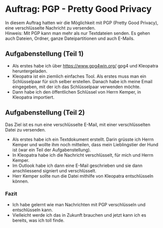 # Auftrag: PGP - Pretty Good Privacy
In diesem Auftrag hatten wir die Möglichkeit mit PGP (Pretty Good Privacy), eine verschlüsselte Nachricht zu versenden.  
Hinweis: Mit PGP kann man mehr als nur Textdateien senden. Es gehen auch Dateien, Ordner, ganze Dateipartitionen und auch E-Mails.

## Aufgabenstellung (Teil 1)
- Als erstes habe ich über <a href="https://www.gpg4win.org/">https://www.gpg4win.org/</a> gpg4 und Kleopatra heruntergeladen.
- Kleopatra ist ein ziemlich einfaches Tool. Als erstes muss man ein Schlüsselpaar für sich selber erstellen. Danach habe ich meine Email eingegeben, mit der ich das Schlüsselpaar verwenden möchte.
- Dann habe ich den öffentlichen Schlüssel von Herrn Kemper, in Kleopatra importiert.

## Aufgabenstellung (Teil 2)
Das Ziel ist es nun eine verschlüsselte E-Mail, mit einer verschlüsselten Datei zu versenden.
- Als erstes habe ich ein Textdokument erstellt. Darin grüsste ich Herrn Kemper und wollte ihm noch mitteilen, dass mein Lieblingstier der Hund ist (war ein Teil der Aufgabenstellung).
- In Kleopatra habe ich die Nachricht verschlüsselt, für mich und Herrn Kemper.
- Im Outlook habe ich dann eine E-Mail geschrieben und sie dann anschliessend signiert und verschlüsselt.
- Herr Kemper sollte nun die Datei mithilfe von Kleopatra entschlüsseln können.

### Fazit
- Ich habe gelernt wie man Nachrichten mit PGP verschlüsseln und entschlüsseln kann.
- Vielleicht werde ich das in Zukunft brauchen und jetzt kann ich es bereits, was ich toll finde. 